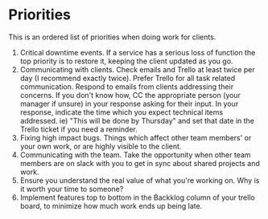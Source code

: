 # Priorities

This is an ordered list of priorities when doing work for clients.

1. Critical downtime events. If a service has a serious loss of function the top priority is to restore it, keeping the client updated as you go.
2. Communicating with clients. Check emails and Trello at least twice per day (I recommend exactly twice). Prefer Trello for all task related communication. Respond to emails from clients addressing their concerns. If you don't know how, CC the appropriate person (your manager if unsure) in your response asking for their input. In your response, indicate the time which you expect technical items addressed. ie) "This will be done by Thursday" and set that date in the Trello ticket if you need a reminder.
3. Fixing high impact bugs. Things which affect other team members' or your own work, or are highly visible to the client.
4. Communicating with the team. Take the opportunity when other team members are on slack with you to get in sync about shared projects and work.
5. Ensure you understand the real value of what you're working on. Why is it worth your time to someone?
6. Implement features top to bottom in the Backklog column of your trello board, to minimize how much work ends up being late.
